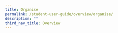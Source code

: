 ```yaml
---
title: Organise
permalink: /student-user-guide/overview/organise/
description: ""
third_nav_title: Overview
---
```

